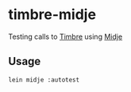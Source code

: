 # timbre-midje

Testing calls to [Timbre](https://github.com/ptaoussanis/timbre) using [Midje](https://github.com/marick/Midje)

## Usage

    lein midje :autotest
